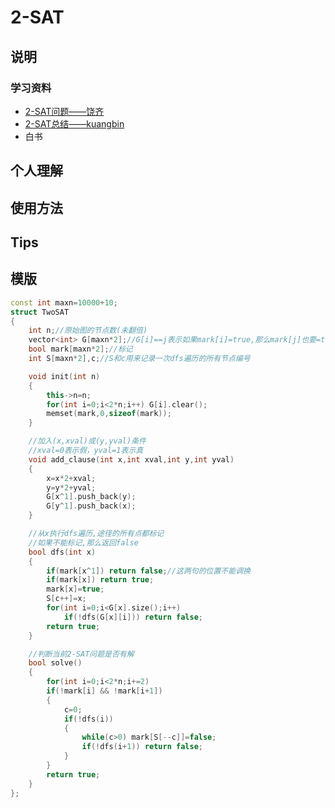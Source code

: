 # 2-SAT

## 说明
### 学习资料
* [2-SAT问题——饶齐](http://blog.csdn.net/u013480600/article/details/44858849)
* [2-SAT总结——kuangbin](http://www.cnblogs.com/kuangbin/archive/2012/10/05/2712429.html)
* 白书

## 个人理解



## 使用方法


## Tips

## 模版
```C++
const int maxn=10000+10;
struct TwoSAT
{
    int n;//原始图的节点数(未翻倍)
    vector<int> G[maxn*2];//G[i]==j表示如果mark[i]=true,那么mark[j]也要=true
    bool mark[maxn*2];//标记
    int S[maxn*2],c;//S和c用来记录一次dfs遍历的所有节点编号

    void init(int n)
    {
        this->n=n;
        for(int i=0;i<2*n;i++) G[i].clear();
        memset(mark,0,sizeof(mark));
    }

    //加入(x,xval)或(y,yval)条件
    //xval=0表示假，yval=1表示真
    void add_clause(int x,int xval,int y,int yval)
    {
        x=x*2+xval;
        y=y*2+yval;
        G[x^1].push_back(y);
        G[y^1].push_back(x);
    }

    //从x执行dfs遍历,途径的所有点都标记
    //如果不能标记,那么返回false
    bool dfs(int x)
    {
        if(mark[x^1]) return false;//这两句的位置不能调换
        if(mark[x]) return true;
        mark[x]=true;
        S[c++]=x;
        for(int i=0;i<G[x].size();i++)
            if(!dfs(G[x][i])) return false;
        return true;
    }

    //判断当前2-SAT问题是否有解
    bool solve()
    {
        for(int i=0;i<2*n;i+=2)
        if(!mark[i] && !mark[i+1])
        {
            c=0;
            if(!dfs(i))
            {
                while(c>0) mark[S[--c]]=false;
                if(!dfs(i+1)) return false;
            }
        }
        return true;
    }
};

```